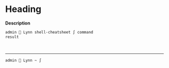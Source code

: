 # Heading

**Description**
```sh
admin  Lynn shell-cheatsheet ∫ command
result
```
<br />

****
```sh
admin  Lynn ~ ∫ 
```
<br />